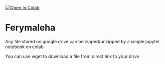 <a href="https://colab.research.google.com/github/devillD/Zip-Unzip-Google-Drives-File/blob/main/zip_unzip.ipynb" target="_parent"><img src="https://colab.research.google.com/assets/colab-badge.svg" alt="Open In Colab"/></a>
# Ferymaleha
Any file stored on google drive can be zipped/unzipped by a simple jupyter notebook on colab

You can use wget to download a file from direct link to your drive
